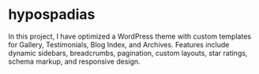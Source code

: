 # hypospadias
In this project, I have optimized a WordPress theme with custom templates for Gallery, Testimonials, Blog Index, and Archives. Features include dynamic sidebars, breadcrumbs, pagination, custom layouts, star ratings, schema markup, and responsive design.
